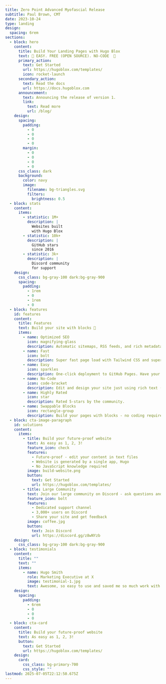 ```yaml
---
title: Zero Point Advanced Myofascial Release
subtitle: Paul Brown, CMT
date: 2023-10-24
type: landing
design:
  spacing: 6rem
sections:
  - block: hero
    content:
      title: Build Your Landing Pages with Hugo Blox
      text: 🧱 EASY. FREE (OPEN SOURCE). NO-CODE  🧱
      primary_action:
        text: Get Started
        url: https://hugoblox.com/templates/
        icon: rocket-launch
      secondary_action:
        text: Read the docs
        url: https://docs.hugoblox.com
      announcement:
        text: Announcing the release of version 1.
        link:
          text: Read more
          url: /blog/
    design:
      spacing:
        padding:
          - 0
          - 0
          - 0
          - 0
        margin:
          - 0
          - 0
          - 0
          - 0
      css_class: dark
      background:
        color: navy
        image:
          filename: bg-triangles.svg
          filters:
            brightness: 0.5
  - block: stats
    content:
      items:
        - statistic: 1M+
          description: |
            Websites built  
            with Hugo Blox
        - statistic: 10k+
          description: |
            GitHub stars  
            since 2016
        - statistic: 3k+
          description: |
            Discord community  
            for support
    design:
      css_class: bg-gray-100 dark:bg-gray-900
      spacing:
        padding:
          - 1rem
          - 0
          - 1rem
          - 0
  - block: features
    id: features
    content:
      title: Features
      text: Build your site with blocks 🧱
      items:
        - name: Optimized SEO
          icon: magnifying-glass
          description: Automatic sitemaps, RSS feeds, and rich metadata take the pain out of SEO and syndication.
        - name: Fast
          icon: bolt
          description: Super fast page load with Tailwind CSS and super fast site building with Hugo.
        - name: Easy
          icon: sparkles
          description: One-click deployment to GitHub Pages. Have your new website live within 5 minutes!
        - name: No-Code
          icon: code-bracket
          description: Edit and design your site just using rich text (Markdown) and configurable YAML parameters.
        - name: Highly Rated
          icon: star
          description: Rated 5-stars by the community.
        - name: Swappable Blocks
          icon: rectangle-group
          description: Build your pages with blocks - no coding required!
  - block: cta-image-paragraph
    id: solutions
    content:
      items:
        - title: Build your future-proof website
          text: As easy as 1, 2, 3!
          feature_icon: check
          features:
            - Future-proof - edit your content in text files
            - Website is generated by a single app, Hugo
            - No JavaScript knowledge required
          image: build-website.png
          button:
            text: Get Started
            url: https://hugoblox.com/templates/
        - title: Large Community
          text: Join our large community on Discord - ask questions and get live responses
          feature_icon: bolt
          features:
            - Dedicated support channel
            - 3,000+ users on Discord
            - Share your site and get feedback
          image: coffee.jpg
          button:
            text: Join Discord
            url: https://discord.gg/z8wNYzb
    design:
      css_class: bg-gray-100 dark:bg-gray-900
  - block: testimonials
    content:
      title: ""
      text: ""
      items:
        - name: Hugo Smith
          role: Marketing Executive at X
          image: testimonial-1.jpg
          text: Awesome, so easy to use and saved me so much work with the swappable pre-designed sections!
    design:
      spacing:
        padding:
          - 6rem
          - 0
          - 0
          - 0
  - block: cta-card
    content:
      title: Build your future-proof website
      text: As easy as 1, 2, 3!
      button:
        text: Get Started
        url: https://hugoblox.com/templates/
    design:
      card:
        css_class: bg-primary-700
        css_style: ""
lastmod: 2025-07-05T22:12:50.675Z
---
```

